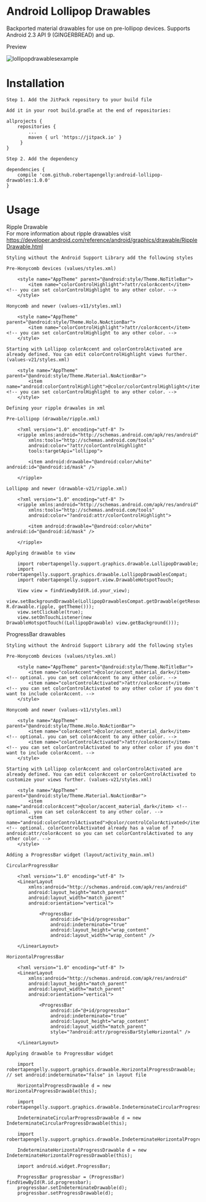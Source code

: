 # Android Lollipop Drawables

Backported material drawables for use on pre-lollipop devices. Supports Android 2.3 API 9 (GINGERBREAD) and up.

Preview

![lollipopdrawablesexample](https://cloud.githubusercontent.com/assets/5245027/21935050/ce4c0c1e-d9a3-11e6-9506-181e3190cae6.gif)

# Installation

    Step 1. Add the JitPack repository to your build file
    
    Add it in your root build.gradle at the end of repositories:
    
    allprojects {
        repositories {
            ...
            maven { url 'https://jitpack.io' }
         }
    }
    
    Step 2. Add the dependency
    
    dependencies {
        compile 'com.github.robertapengelly:android-lollipop-drawables:1.0.0'
    }

# Usage

Ripple Drawable<br />
For more information about ripple drawables visit https://developer.android.com/reference/android/graphics/drawable/RippleDrawable.html

    Styling without the Android Support Library add the following styles
    
    Pre-Honycomb devices (values/styles.xml)
    
        <style name="AppTheme" parent="@android:style/Theme.NoTitleBar">
            <item name="colorControlHighlight">?attr/colorAccent</item> <!-- you can set colorControlHighlight to any other color. -->
        </style>
    
    Honycomb and newer (values-v11/styles.xml)
    
        <style name="AppTheme" parent="@android:style/Theme.Holo.NoActionBar">
            <item name="colorControlHighlight">?attr/colorAccent</item> <!-- you can set colorControlHighlight to any other color. -->
        </style>
    
    Starting with Lollipop colorAccent and colorControlActivated are already defined. You can edit colorControlHighlight views further. (values-v21/styles.xml)
    
        <style name="AppTheme" parent="@android:style/Theme.Material.NoActionBar">
            <item name="android:colorControlHighlight">@color/colorControlHighlight</item> <!-- you can set colorControlHighlight to any other color. -->
        </style>
    
    Defining your ripple drawales in xml
    
    Pre-Lollipop (drawable/ripple.xml)
    
        <?xml version="1.0" encoding="utf-8" ?>
        <ripple xmlns:android="http://schemas.android.com/apk/res/android"
            xmlns:tools="http://schemas.android.com/tools"
            android:color="?attr/colorControlHighlight"
            tools:targetApi="lollipop">
            
            <item android:drawable="@android:color/white" android:id="@android:id/mask" />
        
        </ripple>
    
    Lollipop and newer (drawable-v21/ripple.xml)
    
        <?xml version="1.0" encoding="utf-8" ?>
        <ripple xmlns:android="http://schemas.android.com/apk/res/android"
            xmlns:tools="http://schemas.android.com/tools"
            android:color="?android:attr/colorControlHighlight">
            
            <item android:drawable="@android:color/white" android:id="@android:id/mask" />
        
        </ripple>
    
    Applying drawable to view
    
        import robertapengelly.support.graphics.drawable.LollipopDrawable;
        import robertapengelly.support.graphics.drawable.LollipopDrawablesCompat;
        import robertapengelly.support.view.DrawableHotspotTouch;
        
        View view = findViewById(R.id.your_view);
        view.setBackgroundDrawable(LollipopDrawablesCompat.getDrawable(getResources(), R.drawable.ripple, getTheme()));
        view.setClickable(true);
        view.setOnTouchListener(new DrawableHotspotTouch((LollipopDrawable) view.getBackground()));

ProgressBar drawables

    Styling without the Android Support Library add the following styles
    
    Pre-Honycomb devices (values/styles.xml)
    
        <style name="AppTheme" parent="@android:style/Theme.NoTitleBar">
            <item name="colorAccent">@color/accent_material_dark</item> <!-- optional. you can set colorAccent to any other color. -->
            <item name="colorControlActivated">?attr/colorAccent</item> <!-- you can set colorControlActivated to any other color if you don't want to include colorAccent. -->
        </style>
    
    Honycomb and newer (values-v11/styles.xml)
    
        <style name="AppTheme" parent="@android:style/Theme.Holo.NoActionBar">
            <item name="colorAccent">@color/accent_material_dark</item> <!-- optional. you can set colorAccent to any other color. -->
            <item name="colorControlActivated">?attr/colorAccent</item> <!-- you can set colorControlActivated to any other color if you don't want to include colorAccent. -->
        </style>
    
    Starting with Lollipop colorAccent and colorControlActivated are already defined. You can edit colorAccent or colorControlActivated to customize your views further. (values-v21/styles.xml)
    
        <style name="AppTheme" parent="@android:style/Theme.Material.NoActionBar">
            <item name="android:colorAccent">@color/accent_material_dark</item> <!-- optional. you can set colorAccent to any other color. -->
            <item name="android:colorControlActivated">@color/controlColorActivated</item> <!-- optional. colorControlActivated already has a value of ?android:attr/colorAccent so you can set colorControlActivated to any other color. -->
        </style>
    
    Adding a ProgressBar widget (layout/activity_main.xml)
    
    CircularProgressBar
    
        <?xml version="1.0" encoding="utf-8" ?>
        <LinearLayout
            xmlns:android="http://schemas.android.com/apk/res/android"
            android:layout_height="match_parent"
            android:layout_width="match_parent"
            android:orientation="vertical">
            
                <ProgressBar
                    android:id="@+id/progressbar"
                    android:indeterminate="true"
                    android:layout_height="wrap_content"
                    android:layout_width="wrap_content" />
        
        </LinearLayout>
    
    HorizontalProgressBar
    
        <?xml version="1.0" encoding="utf-8" ?>
        <LinearLayout
            xmlns:android="http://schemas.android.com/apk/res/android"
            android:layout_height="match_parent"
            android:layout_width="match_parent"
            android:orientation="vertical">
            
                <ProgressBar
                    android:id="@+id/progressbar"
                    android:indeterminate="true"
                    android:layout_height="wrap_content"
                    android:layout_width="match_parent"
                    style="?android:attr/progressBarStyleHorizontal" />
        
        </LinearLayout>
    
    Applying drawable to ProgressBar widget
    
        import robertapengelly.support.graphics.drawable.HorizontalProgressDrawable; // set android:indeterminate="false" in layout file
        
        HorizontalProgressDrawable d = new HorizontalProgressDrawable(this); 
        
        import robertapengelly.support.graphics.drawable.IndeterminateCircularProgressDrawable;
        
        IndeterminateCircularProgressDrawable d = new IndeterminateCircularProgressDrawable(this);
        
        import robertapengelly.support.graphics.drawable.IndeterminateHorizontalProgressDrawable;
        
        IndeterminateHorizontalProgressDrawable d = new IndeterminateHorizontalProgressDrawable(this);
        
        import android.widget.ProgressBar;
        
        ProgressBar progressbar = (ProgressBar) findViewById(R.id.progressbar);
        progressbar.setIndeterminateDrawable(d);
        progressbar.setProgressDrawable(d);
